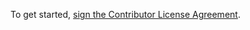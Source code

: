 To get started, <a href="https://www.clahub.com/agreements/openstreetview/android">sign the Contributor License Agreement</a>.
